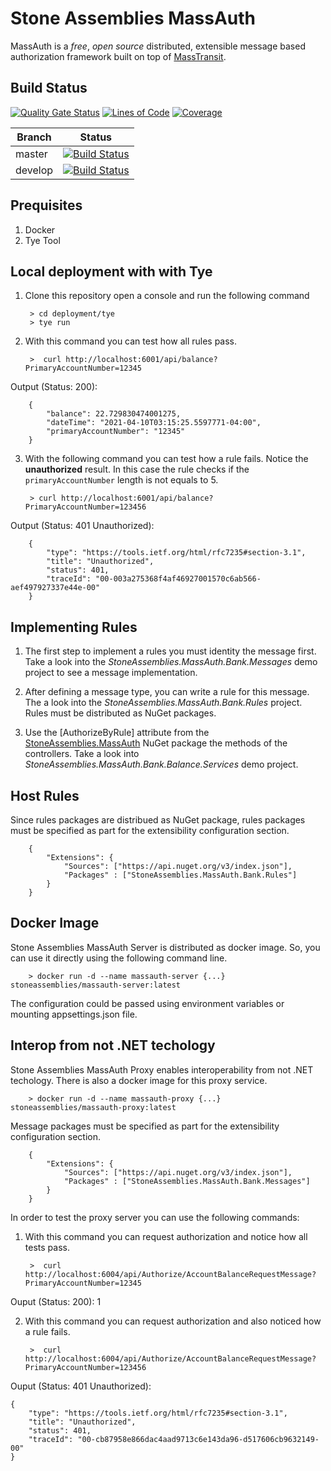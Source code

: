 Stone Assemblies MassAuth
=========================

MassAuth is a _free_, _open source_ distributed, extensible message based authorization framework built on top of [MassTransit](https://masstransit-project.com/).

Build Status
------------
[![Quality Gate Status](https://sonarcloud.io/api/project_badges/measure?project=stoneassemblies_StoneAssemblies.MassAuth&metric=alert_status)](https://sonarcloud.io/dashboard?id=stoneassemblies_StoneAssemblies.MassAuth)
[![Lines of Code](https://sonarcloud.io/api/project_badges/measure?project=stoneassemblies_StoneAssemblies.MassAuth&metric=ncloc)](https://sonarcloud.io/dashboard?id=stoneassemblies_StoneAssemblies.MassAuth)
[![Coverage](https://sonarcloud.io/api/project_badges/measure?project=stoneassemblies_StoneAssemblies.MassAuth&metric=coverage)](https://sonarcloud.io/dashboard?id=stoneassemblies_StoneAssemblies.MassAuth)

Branch | Status
------ | :------:
master | [![Build Status](https://dev.azure.com/alexfdezsauco/External%20Repositories%20Builds/_apis/build/status/stoneassemblies.StoneAssemblies.MassAuth?branchName=master)](https://dev.azure.com/alexfdezsauco/External%20Repositories%20Builds/_build/latest?definitionId=6&branchName=master)
develop | [![Build Status](https://dev.azure.com/alexfdezsauco/External%20Repositories%20Builds/_apis/build/status/stoneassemblies.StoneAssemblies.MassAuth?branchName=develop)](https://dev.azure.com/alexfdezsauco/External%20Repositories%20Builds/_build/latest?definitionId=6&branchName=develop)

Prequisites 
--------------

1) Docker
2) Tye Tool

Local deployment with with Tye 
------------------------------

1) Clone this repository open a console and run the following command

        > cd deployment/tye
        > tye run


2) With this command you can test how all rules pass.

        >  curl http://localhost:6001/api/balance?PrimaryAccountNumber=12345


Output (Status: 200):

        {
            "balance": 22.729830474001275,
            "dateTime": "2021-04-10T03:15:25.5597771-04:00",
            "primaryAccountNumber": "12345"
        }


3) With the following command you can test how a rule fails. Notice the __unauthorized__ result. In this case the rule checks if the `primaryAccountNumber` length is not equals to 5. 

        > curl http://localhost:6001/api/balance?PrimaryAccountNumber=123456

Output (Status: 401 Unauthorized):

        {
            "type": "https://tools.ietf.org/html/rfc7235#section-3.1",
            "title": "Unauthorized",
            "status": 401,
            "traceId": "00-003a275368f4af46927001570c6ab566-aef497927337e44e-00"
        }



Implementing Rules 
-------------------------

1) The first step to implement a rules you must identity the message first. Take a look into the _StoneAssemblies.MassAuth.Bank.Messages_ demo project to see a message implementation.

2) After defining a message type, you can write a rule for this message. The a look into the _StoneAssemblies.MassAuth.Bank.Rules_ project. Rules must be distributed as NuGet packages.

3) Use the [AuthorizeByRule] attribute from the [StoneAssemblies.MassAuth](https://www.nuget.org/packages/StoneAssemblies.MassAuth) NuGet package the methods of the controllers. Take a look into _StoneAssemblies.MassAuth.Bank.Balance.Services_ demo project.

Host Rules 
-----------

Since rules packages are distribued as NuGet package, rules packages must be specified as part for the extensibility configuration section. 

        {
            "Extensions": {
                "Sources": ["https://api.nuget.org/v3/index.json"],
                "Packages" : ["StoneAssemblies.MassAuth.Bank.Rules"]
            }
        }

Docker Image 
-------------

Stone Assemblies MassAuth Server is distributed as docker image. So, you can use it directly using the following command line.

        > docker run -d --name massauth-server {...} stoneassemblies/massauth-server:latest

The configuration could be passed using environment variables or mounting appsettings.json file.


Interop from not .NET techology
--------------------------------

Stone Assemblies MassAuth Proxy enables interoperability from not .NET techology. There is also a docker image for this proxy service.

        > docker run -d --name massauth-proxy {...} stoneassemblies/massauth-proxy:latest


Message packages must be specified as part for the extensibility configuration section. 


        {
            "Extensions": {
                "Sources": ["https://api.nuget.org/v3/index.json"],
                "Packages" : ["StoneAssemblies.MassAuth.Bank.Messages"]
            }
        }


In order to test the proxy server you can use the following commands:


1) With this command you can request authorization and notice how all tests pass.

        >  curl http://localhost:6004/api/Authorize/AccountBalanceRequestMessage?PrimaryAccountNumber=12345

Ouput (Status: 200):
	1


2) With this command you can request authorization and also noticed how a rule fails.

        >  curl http://localhost:6004/api/Authorize/AccountBalanceRequestMessage?PrimaryAccountNumber=123456

Ouput (Status: 401 Unauthorized):

	{
	    "type": "https://tools.ietf.org/html/rfc7235#section-3.1",
	    "title": "Unauthorized",
	    "status": 401,
	    "traceId": "00-cb87958e866dac4aad9713c6e143da96-d517606cb9632149-00"
	}

